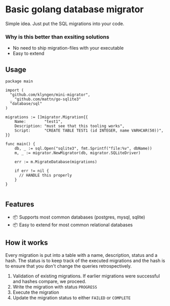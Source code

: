 # Basic golang database migrator
Simple idea. Just put the SQL migrations into your code. 

### Why is this better than exsiting solutions
- No need to ship migration-files with your executable
- Easy to extend

## Usage

``` golang
package main

import (
  "github.com/klyngen/mini-migrator",
  _ "github.com/mattn/go-sqlite3"
  "database/sql"
)

migrations := []migrator.Migration{{
    Name:        "test1",
    Description: "must see that this tooling works",
    Script:      "CREATE TABLE TEST1 (id INTEGER, name VARHCAR(50))",
}}
    
func main() {
	db, _ := sql.Open("sqlite3", fmt.Sprintf("file:%v", dbName))
	m, _ := migrator.NewMigrator(db, migrator.SQLiteDriver)
    
	err := m.MigrateDatabase(migrations)
    
    if err != nil {
      // HANDLE this properly
    }
}
    
```

## Features

- 📦 Supports most common databases (postgres, mysql, sqlite)
- 📦 Easy to extend for most common relational databases

## How it works
Every migration is put into a table with a name, description, status and a hash. The status is to keep track of the executed migrations and the hash is to ensure that you don't change the queries retrospectively.

1. Validation of existing migrations. If earlier migrations were successful and hashes compare, we proceed.
2. Write the migration with status `PROGRESS`
3. Execute the migration
4. Update the migration status to either `FAILED` or `COMPLETE`
